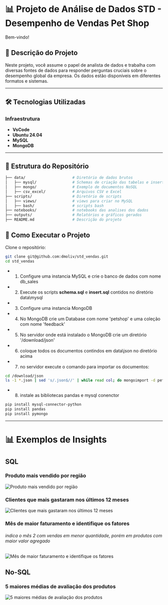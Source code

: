 # 📊 Projeto de Análise de Dados STD - Desempenho de Vendas Pet Shop

Bem-vindo!

## 📝 Descrição do Projeto

Neste projeto, você assume o papel de analista de dados e trabalha com diversas fontes de dados para responder perguntas cruciais sobre o desempenho global da empresa. Os dados estão disponíveis em diferentes formatos e sistemas.

---

## 🛠️ Tecnologias Utilizadas

### Infraestrutura
- **VsCode**
- **Ubuntu 24.04**
- **MySQL**
- **MongoDB**

---

## 📁 Estrutura do Repositório

```bash
├── data/                     # Diretório de dados brutos
│   ├── mysql/                # Schemas de criação das tabelas e insert dos dados
│   ├── mongo/                # Exemplo de documentos NoSQL
│   ├── csv_excel/            # Arquivos CSV e Excel 
├── scripts/                  # Diretório de scripts
│   ├── views/                # views para criar no MySQL
│   ├── bash/                 # scripts bash
├── notebooks/                # notebooks das analises dos dados
├── outputs/                  # Relatórios e gráficos gerados
├── README.md                 # Descrição do projeto
```

## 🚀 Como Executar o Projeto
Clone o repositório:

```bash
git clone git@github.com:dmoliv/std_vendas.git
cd std_vendas
```

- 1. Configure uma instancia MySQL e crie o banco de dados com nome db_sales
- 2. Execute os scripts **schema.sql** e **insert.sql** contidos no diretório data\mysql
- 3. Configure uma instancia MongoDB 
- 4. No MongoDB crie um Database com nome 'petshop' e uma coleção com nome 'feedback'
- 5. No servidor onde está instalado o MongoDB crie um diretório '/download/json'
- 6. coloque todos os documentos contindos em data\json no diretório acima
- 7. no servidor execute o comando para importar os documentos:
```bash
cd /download/json
ls -1 *.json | sed 's/.json$//' | while read col; do mongoimport -d petshop -c feedback < $col.json; done
```
- 8. instale as bibliotecas pandas e mysql conenctor
```bash
pip install mysql-connector-python
pip install pandas
pip install pymongo
```

---

# 📊 Exemplos de Insights

## SQL

### Produto mais vendido por região
<img src="https://cvws.icloud-content.com/B/AbURabx8jlzmPae165iLawioA0yiATID_QUCr02juqQayuq3iZXiOH7j/vendas_por_regiao.png?o=ArNNub2HEbulw__3nrnuE12zovtlSvnPr437Sxs2LoWT&v=1&x=3&a=CAogSVB5PqPWsrdngb_jS4E8S3F-hWRZGvCzHATM95O4l_ESbxDe4ereuTIY3r7G4LkyIgEAUgSoA0yiWgTiOH7jaidbYcahZn_oBRT90-P4c_b_F9xN5UD3tO_ShmPmJjN0xsnPwGh-9LFyJ3V1kgz2Sg_sAZZjsYo5RL7Ymoy1PTEIaWNn3-AA9cePXVeLKZ0kqQ&e=1733490220&fl=&r=466ec278-f2ae-477b-8d09-ecaea19968c9-1&k=1RJ4z-CNV5QIRLNomKIKIQ&ckc=com.apple.clouddocs&ckz=com.apple.CloudDocs&p=107&s=nk7uAuanCWJiDoY5fZg_EfQFyRA&cd=i" alt="Produto mais vendido por região">


### Clientes que mais gastaram nos últimos 12 meses
<img src="https://cvws.icloud-content.com/B/AS34-QncvEJKvC3aLr1_8EPrjmoPAQvOdEWvDY9zMaYhMmaHHfQrc3Ur/vendas_por_clientes.png?o=AsPdvAaN_Qlzm1Qea7nmOg4YFvnCeREmZYMZejQ_pyF9&v=1&x=3&a=CAogKBoMFC6Az3Ev5LDWY1VOG8EcaJdWBZaGVbvuJQl-lpYSbxDQ1ereuTIY0LLG4LkyIgEAUgTrjmoPWgQrc3Uraic_OONeG_gJGpLftVf5dUEjT7yeTwCzCytmWpPbzY0LFbr1p27U-G9yJ2tBsw_9eybLunLR2b91KYOc8ADyujqDHfG31apQw0LGuIzLCG1Upg&e=1733490219&fl=&r=7d1565c3-e084-47f0-b8dd-e86ca2dc0e30-1&k=UdudMptaO6Y0O4oODTtVOg&ckc=com.apple.clouddocs&ckz=com.apple.CloudDocs&p=107&s=FIpES4c--13XsE6vqROGvO-qLnA&cd=i" alt="Clientes que mais gastaram nos últimos 12 meses">

### Mês de maior faturamento e identifique os fatores
###### indica o mês 2 com vendas em menor quantidade, porém em produtos com maior valor agregado
<img src="https://cvws.icloud-content.com/B/AUko9iuB_S056kqxwJ9J8JARN8mhAexyogvrvRAr72Yq5o1iQqdYNyBz/venda_maior_periodo.png?o=As96-DAILR7V_fHh3Npv9FJNXH1zuIff4QxH8MuLs0Ux&v=1&x=3&a=CAoggYNOM0AJeBxnTXUR4CiQPsoHyrNeV1cSZ75zninFM-USbxD9k-reuTIY_fDF4LkyIgEAUgQRN8mhWgRYNyBzaieHXNgMsmuzE1cMIojz85hGTu3VSU6rea21hFSGv8skQiOfFaQ5gLVyJ5jHGFhmNJkp_oDqNkeG5QBysi9avJ1fUpcaxTMh6Klh_aErnFs_MQ&e=1733490210&fl=&r=53743c7d-d1a8-450a-b38e-a4f17ec8aa19-1&k=CrCT2fan6QVU-8_bbBW2nw&ckc=com.apple.clouddocs&ckz=com.apple.CloudDocs&p=107&s=N72nn_AYnTRUrwDMAXhx2i1ftpw&cd=i" alt="Mês de maior faturamento e identifique os fatores">


## No-SQL

### 5 maiores médias de avaliação dos produtos
<img src="https://www.icloud.com/iclouddrive/078uPyeSUVlqKSekyxlIGrDCQ#5_maiores_medias_feedback" alt="5 maiores médias de avaliação dos produtos">